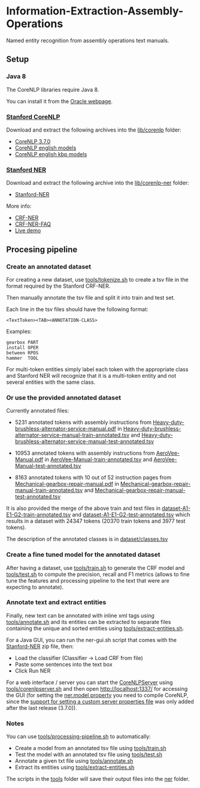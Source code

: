 # Information-Extraction-Assembly-Operations

Named entity recognition from assembly operations text manuals.



## Setup

### Java 8

The CoreNLP libraries require Java 8.

You can install it from the [Oracle webpage](http://www.oracle.com/technetwork/java/javase/downloads/index.html).


### [Stanford CoreNLP](http://stanfordnlp.github.io/CoreNLP/index.html)

Download and extract the following archives into the [lib/corenlp](lib/corenlp) folder:

- [CoreNLP 3.7.0](http://nlp.stanford.edu/software/stanford-corenlp-full-2016-10-31.zip)
- [CoreNLP english models](http://nlp.stanford.edu/software/stanford-english-corenlp-2016-10-31-models.jar)
- [CoreNLP english kbp models](http://nlp.stanford.edu/software/stanford-english-kbp-corenlp-2016-10-31-models.jar)


### [Stanford NER](http://nlp.stanford.edu/software/CRF-NER.html)

Download and extract the following archive into the [lib/corenlp-ner](lib/corenlp-ner) folder:

- [Stanford-NER](http://nlp.stanford.edu/software/stanford-ner-2016-10-31.zip)

More info:

- [CRF-NER](http://nlp.stanford.edu/software/CRF-NER.html)
- [CRF-NER-FAQ](http://nlp.stanford.edu/software/crf-faq.html)
- [Live demo](http://corenlp.run)



## Procesing pipeline


### Create an annotated dataset

For creating a new dataset, use [tools/tokenize.sh](tools/tokenize.sh) to create a tsv file in the format required by the Stanford CRF-NER.

Then manually annotate the tsv file and split it into train and test set.

Each line in the tsv files should have the following format:

```
<TextToken><TAB><ANNOTATION-CLASS>
```

Examples:

```
gearbox	PART
install	OPER
between	RPOS
hammer	TOOL
```

For multi-token entities simply label each token with the appropriate class and Stanford NER will recognize that it is a multi-token entity and not several entities with the same class.


### Or use the provided annotated dataset

Currently annotated files:

- 5231 annotated tokens with assembly instructions from [Heavy-duty-brushless-alternator-service-manual.pdf](dataset/alternators/A1-Heavy-duty-brushless-alternator-service-manual/Heavy-duty-brushless-alternator-service-manual.pdf) in [Heavy-duty-brushless-alternator-service-manual-train-annotated.tsv](dataset/alternators/A1-Heavy-duty-brushless-alternator-service-manual/Heavy-duty-brushless-alternator-service-manual-train-annotated.tsv) and [Heavy-duty-brushless-alternator-service-manual-test-annotated.tsv](dataset/alternators/A1-Heavy-duty-brushless-alternator-service-manual/Heavy-duty-brushless-alternator-service-manual-test-annotated.tsv)

- 10953 annotated tokens with assembly instructions from [AeroVee-Manual.pdf](dataset/engines/E1-AeroVee-Manual/AeroVee-Manual.pdf) in [AeroVee-Manual-train-annotated.tsv](dataset/engines/E1-AeroVee-Manual/AeroVee-Manual-train-annotated.tsv) and [AeroVee-Manual-test-annotated.tsv](dataset/engines/E1-AeroVee-Manual/AeroVee-Manual-test-annotated.tsv)

- 8163 annotated tokens with 10 out of 52 instruction pages from [Mechanical-gearbox-repair-manual.pdf](dataset/gearboxes/G2-Mechanical-gearbox-repair-manual/Mechanical-gearbox-repair-manual.pdf) in [Mechanical-gearbox-repair-manual-train-annotated.tsv](dataset/gearboxes/G2-Mechanical-gearbox-repair-manual/Mechanical-gearbox-repair-manual-train-annotated.tsv) and [Mechanical-gearbox-repair-manual-test-annotated.tsv](dataset/gearboxes/G2-Mechanical-gearbox-repair-manual/Mechanical-gearbox-repair-manual-test-annotated.tsv)

It is also provided the merge of the above train and test files in [dataset-A1-E1-G2-train-annotated.tsv](dataset/alternators-engines-gearboxes/dataset-A1-E1-G2-train-annotated.tsv) and [dataset-A1-E1-G2-test-annotated.tsv](dataset/alternators-engines-gearboxes/dataset-A1-E1-G2-test-annotated.tsv) which results in a dataset with 24347 tokens (20370 train tokens and 3977 test tokens).

The description of the annotated classes is in [dataset/classes.tsv](dataset/classes.tsv)


### Create a fine tuned model for the annotated dataset

After having a dataset, use [tools/train.sh](tools/train.sh) to generate the CRF model and [tools/test.sh](tools/test.sh) to compute the precision, recall and F1 metrics (allows to fine tune the features and processing pipeline to the text that were are expecting to annotate).


### Annotate text and extract entities

Finally, new text can be annotated with inline xml tags using [tools/annotate.sh](tools/annotate.sh) and its entities can be extracted to separate files containing the unique and sorted entities using [tools/extract-entities.sh](tools/extract-entities.sh).

For a Java GUI, you can run the ner-gui.sh script that comes with the [Stanford-NER](http://nlp.stanford.edu/software/stanford-ner-2016-10-31.zip) zip file, then:

- Load the classifier (Classifier -> Load CRF from file)
- Paste some sentences into the text box
- Click Run NER


For a web interface / server you can start the [CoreNLPServer](http://stanfordnlp.github.io/CoreNLP/corenlp-server.html) using [tools/corenlpserver.sh](tools/corenlpserver.sh) and then open [http://localhost:1337/](http://localhost:1337/) for accessing the GUI (for setting the [ner.model property](http://stanfordnlp.github.io/CoreNLP/ner.html) you need to compile CoreNLP, since the [support for setting a custom server properties file](https://github.com/stanfordnlp/CoreNLP/commit/2e4c4dc48ab8a34f6696757a5351a48412f66d61) was only added after the last release (3.7.0)).


### Notes

You can use [tools/processing-pipeline.sh](tools/processing-pipeline.sh) to automatically:

- Create a model from an annotated tsv file using [tools/train.sh](tools/train.sh)
- Test the model with an annotated tsv file using [tools/test.sh](tools/test.sh)
- Annotate a given txt file using [tools/annotate.sh](tools/annotate.sh)
- Extract its entities using [tools/extract-entities.sh](tools/extract-entities.sh)


The scripts in the [tools](tools) folder will save their output files into the [ner](ner) folder.
